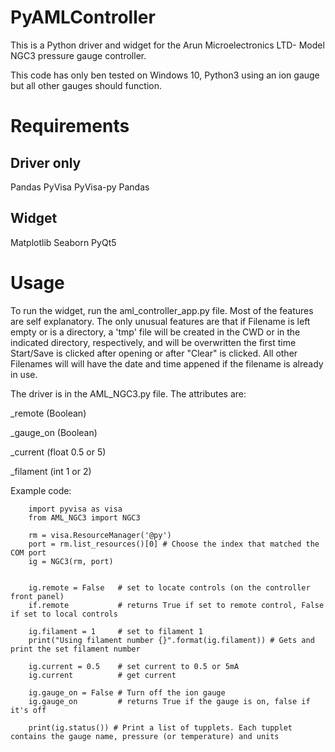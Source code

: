 # PyAMLController

This is a Python driver and widget for the Arun Microelectronics LTD- Model NGC3 pressure gauge controller.

This code has only ben tested on Windows 10, Python3 using an ion gauge but all other gauges should function.


# Requirements

## Driver only

Pandas
PyVisa
PyVisa-py
Pandas

## Widget

Matplotlib
Seaborn
PyQt5

# Usage

To run the widget, run the aml_controller_app.py file. Most of the features are self explanatory. The only unusual features are that if Filename is left empty or is a directory, a 'tmp' file will be created in the CWD or in the indicated directory, respectively, and will be overwritten the first time Start/Save is clicked after opening or after "Clear" is clicked. All other Filenames will will have the date and time appened if the filename is already in use.


The driver is in the AML_NGC3.py file. The attributes are:

_remote (Boolean)

_gauge_on (Boolean)
  
_current (float 0.5 or 5)
  
_filament (int 1 or 2) 

Example code:

        import pyvisa as visa
        from AML_NGC3 import NGC3
        
        rm = visa.ResourceManager('@py') 
        port = rm.list_resources()[0] # Choose the index that matched the COM port
        ig = NGC3(rm, port)
        
        
        ig.remote = False   # set to locate controls (on the controller front panel)
        if.remote           # returns True if set to remote control, False if set to local controls
        
        ig.filament = 1     # set to filament 1
        print("Using filament number {}".format(ig.filament)) # Gets and print the set filament number
        
        ig.current = 0.5    # set current to 0.5 or 5mA
        ig.current          # get current
        
        ig.gauge_on = False # Turn off the ion gauge
        ig.gauge_on         # returns True if the gauge is on, false if it's off
        
        print(ig.status()) # Print a list of tupplets. Each tupplet contains the gauge name, pressure (or temperature) and units
        
        
